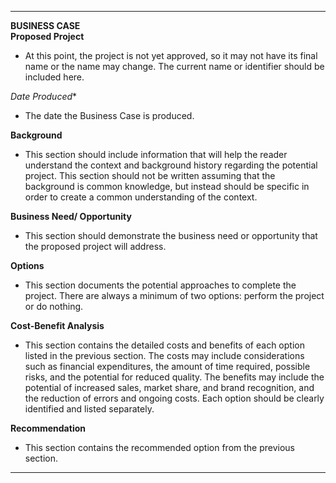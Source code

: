   ---------------------------------------------------------------------------------------------------------------------------------------------------------------------------------------------------------------------------------------------------------------------------------------------------------------------------------------------------------------------------------------------------------------------------------------------------------------------------------- ------------------------------------------------------------------------------------------------------------------------------------------------------------------------------------------------------------------------------------------------------------------------------------------------------------------------------------
**BUSINESS CASE**                                                                                                                                                                                                                                                                                                                                                                                                                                                                  
**Proposed Project**  
  - At this point, the project is not yet approved, so it may not have its final name or the name may change. The current name or identifier should be included here.
 
*Date Produced**                                                                                                                                                                                                                                                                                                                                                                                                                                                                 
 - The date the Business Case is produced.
  
**Background**
  - This section should include information that will help the reader understand the context and background history regarding the potential project. This section should not be written assuming that the background is common knowledge, but instead should be specific in order to create a common understanding of the context.
  
**Business Need/ Opportunity**
  - This section should demonstrate the business need or opportunity that the proposed project will address.
  
**Options**
  - This section documents the potential approaches to complete the project. There are always a minimum of two options: perform the project or do nothing.
  
**Cost-Benefit Analysis**
    
  - This section contains the detailed costs and benefits of each option listed in the previous section. The costs may include considerations such as financial expenditures, the amount of time required, possible risks, and the potential for reduced quality. The benefits may include the potential of increased sales, market share, and brand recognition, and the reduction of errors and ongoing costs. Each option should be clearly identified and listed separately.   
                                                                                                                                                                                                                                                                                                                                                                                                                                                                                     
**Recommendation**
  - This section contains the recommended option from the previous section.                                                                                                                                                                                                                                                                                                                                                                                                        
  ---------------------------------------------------------------------------------------------------------------------------------------------------------------------------------------------------------------------------------------------------------------------------------------------------------------------------------------------------------------------------------------------------------------------------------------------------------------------------------- ------------------------------------------------------------------------------------------------------------------------------------------------------------------------------------------------------------------------------------------------------------------------------------------------------------------------------------
